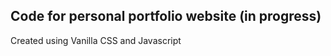 <h2>Code for personal portfolio website (in progress)</h2>

Created using Vanilla CSS and Javascript
